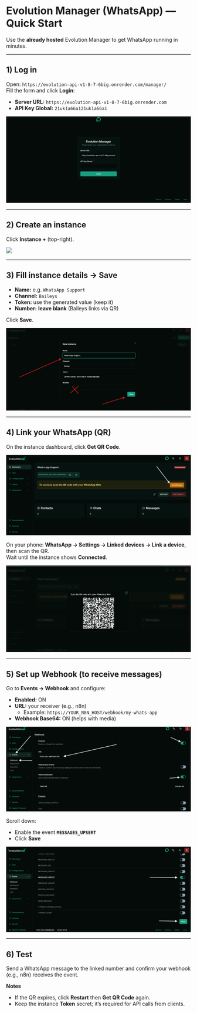 # Evolution Manager (WhatsApp) — Quick Start

Use the **already hosted** Evolution Manager to get WhatsApp running in minutes.

---

## 1) Log in
Open: `https://evolution-api-v1-8-7-6big.onrender.com/manager/`  
Fill the form and click **Login**:

- **Server URL:** `https://evolution-api-v1-8-7-6big.onrender.com`  
- **API Key Global:** `21uk1a66a121uk1a66a1`

![](images/1-login.png)

---

## 2) Create an instance
Click **Instance +** (top-right).

![](images/2-create-instance.png)

---

## 3) Fill instance details → Save
- **Name:** e.g. `WhatsApp Support`  
- **Channel:** `Baileys`  
- **Token:** use the generated value (keep it)  
- **Number:** **leave blank** (Baileys links via QR)

Click **Save**.

![](images/3-new-instance.png)

---

## 4) Link your WhatsApp (QR)
On the instance dashboard, click **Get QR Code**.

![](images/4-scan-qrcode.png)

On your phone: **WhatsApp → Settings → Linked devices → Link a device**, then scan the QR.  
Wait until the instance shows **Connected**.

![](images/5-logininto-whatsapp.png)

---

## 5) Set up Webhook (to receive messages)
Go to **Events → Webhook** and configure:

- **Enabled:** ON  
- **URL:** your receiver (e.g., n8n)  
  - Example: `https://YOUR_N8N_HOST/webhook/my-whats-app`  
- **Webhook Base64:** ON (helps with media)

![](images/6-webhook-setup.png)

Scroll down:

- Enable the event **`MESSAGES_UPSERT`**
- Click **Save**

![](images/7-save-the-webhook.png)

---

## 6) Test
Send a WhatsApp message to the linked number and confirm your webhook (e.g., n8n) receives the event.

**Notes**
- If the QR expires, click **Restart** then **Get QR Code** again.
- Keep the instance **Token** secret; it’s required for API calls from clients.
